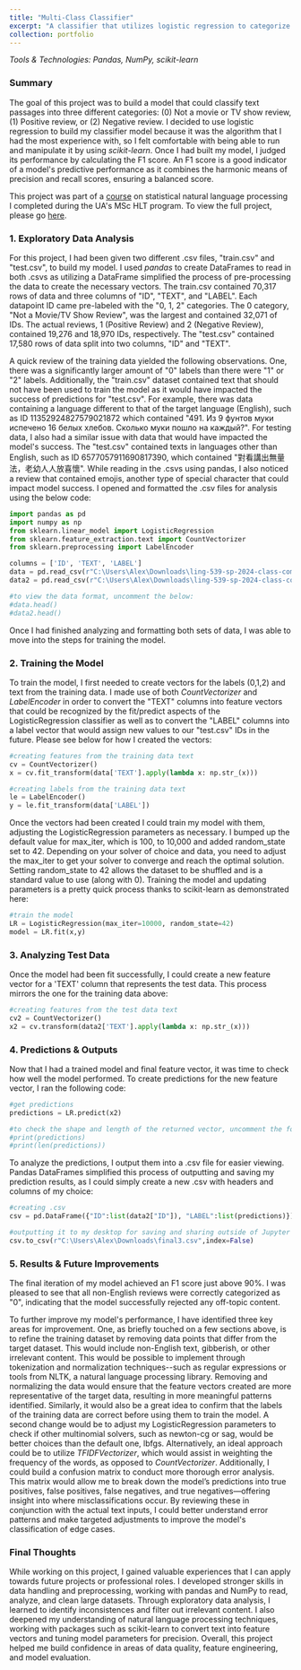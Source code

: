```yaml
---
title: "Multi-Class Classifier"
excerpt: "A classifier that utilizes logistic regression to categorize text passages into 3 categories. ![Internship Post Image](/images/classifier_image.png)"
collection: portfolio
---
```

_Tools & Technologies: Pandas, NumPy, scikit-learn_

### Summary

The goal of this project was to build a model that could classify text passages into three different categories: (0) Not a movie or TV show review, (1) Positive review, or (2) Negative review. I decided to use logistic regression to build my classifier model because it was the algorithm that I had the most experience with, so I felt comfortable with being able to run and manipulate it by using *scikit-learn*. Once I had built my model, I judged its performance by calculating the F1 score. An F1 score is a good indicator of a model's predictive performance as it combines the harmonic means of precision and recall scores, ensuring a balanced score.  

This project was part of a [course](https://catalog.arizona.edu/courses/0199291) on statistical natural language processing I completed during the UA's MSc HLT program. To view the full project, please go [here](https://github.com/acooke82/multiclass_classification_model).

### 1. Exploratory Data Analysis

For this project, I had been given two different .csv files, "train.csv" and "test.csv", to build my model. I used *pandas* to create DataFrames to read in both .csvs as utilizing a DataFrame simplified the process of pre-processing the data to create the necessary vectors. The train.csv contained 70,317 rows of data and three columns of "ID", "TEXT", and "LABEL". Each datapoint ID came pre-labeled with the "0, 1, 2" categories. The 0 category, "Not a Movie/TV Show Review", was the largest and contained 32,071 of IDs. The actual reviews, 1 (Positive Review) and 2 (Negative Review), contained 19,276 and 18,970 IDs, respectively. The "test.csv" contained 17,580 rows of data split into two columns, "ID" and "TEXT".

A quick review of the training data yielded the following observations. One, there was a significantly larger amount of "0" labels than there were "1" or "2" labels. Additionally, the "train.csv" dataset contained text that should not have been used to train the model as it would have impacted the success of predictions for "test.csv". For example, there was data containing a language different to that of the target language (English), such as ID 11352924827579021872 which contained "491. Из 9 фунтов муки испечено 16 белых хлебов. Сколько муки пошло на каждый?". For testing data, I also had a similar issue with data that would have impacted the model's success. The "test.csv" contained texts in languages other than English, such as ID 6577057911690817390, which contained "對看講出無量法，老幼人人放喜懷". While reading in the .csvs using pandas, I also noticed a review that contained emojis, another type of special character that could impact model success. I opened and formatted the .csv files for analysis using the below code:

```python
import pandas as pd
import numpy as np
from sklearn.linear_model import LogisticRegression
from sklearn.feature_extraction.text import CountVectorizer
from sklearn.preprocessing import LabelEncoder

columns = ['ID', 'TEXT', 'LABEL']
data = pd.read_csv(r"C:\Users\Alex\Downloads\ling-539-sp-2024-class-competition_1\train.csv",header=0,names=columns)
data2 = pd.read_csv(r"C:\Users\Alex\Downloads\ling-539-sp-2024-class-competition_1\test.csv")

#to view the data format, uncomment the below:
#data.head()
#data2.head()
```

Once I had finished analyzing and formatting both sets of data, I was able to move into the steps for training the model. 

### 2. Training the Model

To train the model, I first needed to create vectors for the labels (0,1,2) and text from the training data. I made use of both *CountVectorizer* and *LabelEncoder* in order to convert the "TEXT" columns into feature vectors that could be recognized by the fit/predict aspects of the LogisticRegression classifier as well as to convert the "LABEL" columns into a label vector that would assign new values to our "test.csv" IDs in the future. Please see below for how I created the vectors:

```python
#creating features from the training data text
cv = CountVectorizer()
x = cv.fit_transform(data['TEXT'].apply(lambda x: np.str_(x)))

#creating labels from the training data text
le = LabelEncoder()
y = le.fit_transform(data['LABEL'])
```

Once the vectors had been created I could train my model with them, adjusting the LogisticRegression parameters as necessary. I bumped up the default value for max_iter, which is 100, to 10,000 and added random_state set to 42. Depending on your solver of choice and data, you need to adjust the max_iter to get your solver to converge and reach the optimal solution. Setting random_state to 42 allows the dataset to be shuffled and is a standard value to use (along with 0). Training the model and updating parameters is a pretty quick process thanks to scikit-learn as demonstrated here:

```python
#train the model
LR = LogisticRegression(max_iter=10000, random_state=42)
model = LR.fit(x,y)
```

### 3. Analyzing Test Data

Once the model had been fit successfully, I could create a new feature vector for a 'TEXT' column that represents the test data. This process mirrors the one for the training data above:

```python
#creating features from the test data text
cv2 = CountVectorizer()
x2 = cv.transform(data2['TEXT'].apply(lambda x: np.str_(x)))
```

### 4. Predictions & Outputs 

Now that I had a trained model and final feature vector, it was time to check how well the model performed. To create predictions for the new feature vector, I ran the following code: 

```python
#get predictions
predictions = LR.predict(x2)

#to check the shape and length of the returned vector, uncomment the following:
#print(predictions)
#print(len(predictions))
```

To analyze the predictions, I output them into a .csv file for easier viewing. Pandas DataFrames simplified this process of outputting and saving my prediction results, as I could simply create a new .csv with headers and columns of my choice:

```python
#creating .csv
csv = pd.DataFrame({"ID":list(data2["ID"]), "LABEL":list(predictions)})

#outputting it to my desktop for saving and sharing outside of Jupyter
csv.to_csv(r"C:\Users\Alex\Downloads\final3.csv",index=False)
```

### 5. Results & Future Improvements 

The final iteration of my model achieved an F1 score just above 90%. I was pleased to see that all non-English reviews were correctly categorized as "0", indicating that the model successfully rejected any off-topic content. 

To further improve my model's performance, I have identified three key areas for improvement. One, as briefly touched on a few sections above, is to refine the training dataset by removing data points that differ from the target dataset. This would include non-English text, gibberish, or other irrelevant content. This would be possible to implement through tokenization and normalization techniques--such as regular expressions or tools from NLTK, a natural language processing library. Removing and normalizing the data would ensure that the feature vectors created are more representative of the target data, resulting in more meaningful patterns identified. Similarly, it would also be a great idea to confirm that the labels of the training data are correct before using them to train the model. A second change would be to adjust my LogisticRegression parameters to check if other multinomial solvers, such as newton-cg or sag, would be better choices than the default one, lbfgs. Alternatively, an ideal approach could be to utilize *TFIDFVectorizer*, which would assist in weighting the frequency of the words, as opposed to *CountVectorizer*. Additionally, I could build a confusion matrix to conduct more thorough error analysis. This matrix would allow me to break down the model’s predictions into true positives, false positives, false negatives, and true negatives—offering insight into where misclassifications occur. By reviewing these in conjunction with the actual text inputs, I could better understand error patterns and make targeted adjustments to improve the model's classification of edge cases.    

### Final Thoughts 

While working on this project, I gained valuable experiences that I can apply towards future projects or professional roles. I developed stronger skills in data handling and preprocessing, working with pandas and NumPy to read, analyze, and clean large datasets. Through exploratory data analysis, I learned to identify inconsistences and filter out irrelevant content. I also deepened my understanding of natural language processing techniques, working with packages such as scikit-learn to convert text into feature vectors and tuning model parameters for precision. Overall, this project helped me build confidence in areas of data quality, feature engineering, and model evaluation.  

